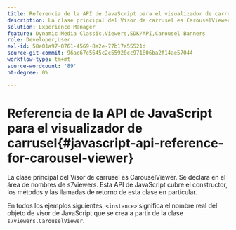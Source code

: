 ```yaml
---
title: Referencia de la API de JavaScript para el visualizador de carrusel
description: La clase principal del Visor de carrusel es CarouselViewer. Se declara en el área de nombres de s7viewers. Esta API de JavaScript cubre el constructor, los métodos y las llamadas de retorno de esta clase en particular.
solution: Experience Manager
feature: Dynamic Media Classic,Viewers,SDK/API,Carousel Banners
role: Developer,User
exl-id: 58e01a97-0761-4569-8a2e-77b17a55521d
source-git-commit: 96ac67e5645c2c55920cc971806ba2f14ae57044
workflow-type: tm+mt
source-wordcount: '89'
ht-degree: 0%

---
```


# Referencia de la API de JavaScript para el visualizador de carrusel{#javascript-api-reference-for-carousel-viewer}

La clase principal del Visor de carrusel es CarouselViewer. Se declara en el área de nombres de s7viewers. Esta API de JavaScript cubre el constructor, los métodos y las llamadas de retorno de esta clase en particular.

En todos los ejemplos siguientes, `<instance>` significa el nombre real del objeto de visor de JavaScript que se crea a partir de la clase `s7viewers.CarouselViewer`.
